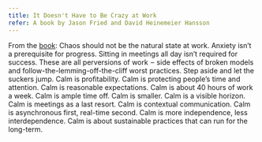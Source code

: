 ```yaml
---
title: It Doesn't Have to Be Crazy at Work
refer: A book by Jason Fried and David Heinemeier Hansson
---
```

From the [book](https://basecamp.com/books/calm): Chaos should not be the natural state at work. Anxiety isn’t a prerequisite for progress. Sitting in meetings all day isn’t required for success. These are all perversions of work  –  side effects of broken models and follow-the-lemming-off-the-cliff worst practices. Step aside and let the suckers jump. Calm is profitability. Calm is protecting people’s time and attention. Calm is reasonable expectations. Calm is about 40 hours of work a week. Calm is ample time off. Calm is smaller. Calm is a visible horizon. Calm is meetings as a last resort. Calm is contextual communication. Calm is asynchronous first, real-time second. Calm is more independence, less interdependence. Calm is about sustainable practices that can run for the long-term.
